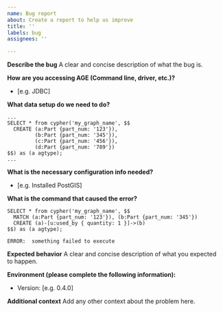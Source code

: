 ```yaml
---
name: Bug report
about: Create a report to help us improve
title: ''
labels: bug
assignees: ''

---
```


**Describe the bug**
A clear and concise description of what the bug is.

**How are you accessing AGE (Command line, driver, etc.)?**
- [e.g. JDBC]

**What data setup do we need to do?**
```pgsql
...
SELECT * from cypher('my_graph_name', $$
  CREATE (a:Part {part_num: '123'}), 
         (b:Part {part_num: '345'}), 
         (c:Part {part_num: '456'}), 
         (d:Part {part_num: '789'})
$$) as (a agtype);
...
```

**What is the necessary configuration info needed?**
- [e.g. Installed PostGIS]

**What is the command that caused the error?**
```pgsql
SELECT * from cypher('my_graph_name', $$
  MATCH (a:Part {part_num: '123'}), (b:Part {part_num: '345'})
  CREATE (a)-[u:used_by { quantity: 1 }]->(b)
$$) as (a agtype);
```
```
ERROR:  something failed to execute
```

**Expected behavior**
A clear and concise description of what you expected to happen.

**Environment (please complete the following information):**
- Version: [e.g. 0.4.0]

**Additional context**
Add any other context about the problem here.
